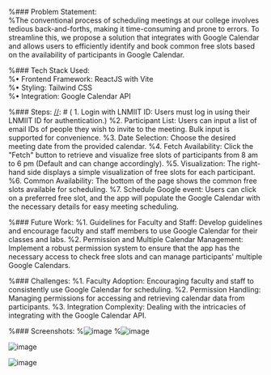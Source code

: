 [//]: # (# LNMIIT Meeting Scheduler)

%### Problem Statement:<br/>
%The conventional process of scheduling meetings at our college involves tedious back-and-forths, making it time-consuming and prone to errors. To streamline this, we propose a solution that integrates with Google Calendar and allows users to efficiently identify and book common free slots based on the availability of participants in Google Calendar. 

%### Tech Stack Used:<br/>
%•	Frontend Framework: ReactJS with Vite <br/>
%•	Styling: Tailwind CSS<br/>
%•	Integration: Google Calendar API<br/>

%### Steps:
[//]: # ( 1.	Login with LNMIIT ID: Users must log in using their LNMIIT ID for authentication.)
%2.	Participant List: Users can input a list of email IDs of people they wish to invite to the meeting. Bulk input is supported for convenience.
%3.	Date Selection: Choose the desired meeting date from the provided calendar.
%4.	Fetch Availability: Click the "Fetch" button to retrieve and visualize free slots of participants from 8 am to 6 pm (Default and can change accordingly).
%5.	Visualization: The right-hand side displays a simple visualization of free slots for each participant.
%6.	Common Availability: The bottom of the page shows the common free slots available for scheduling.
%7.	Schedule Google event: Users can click on a preferred free slot, and the app will populate the Google Calendar with the necessary details for easy meeting scheduling.

%### Future Work:
%1.	Guidelines for Faculty and Staff: Develop guidelines and encourage faculty and staff members to use Google Calendar for their classes and labs.
%2.	Permission and Multiple Calendar Management: Implement a robust permission system to ensure that the app has the necessary access to check free slots and can manage participants' multiple Google Calendars.

%### Challenges:
%1.	Faculty Adoption: Encouraging faculty and staff to consistently use Google Calendar for scheduling.
%2.	Permission Handling: Managing permissions for accessing and retrieving calendar data from participants.
%3.	Integration Complexity: Dealing with the intricacies of integrating with the Google Calendar API.

%### Screenshots:
%![image](https://github.com/aujjwal300/LNMIIT-Meeting-Scheduler-Report/assets/77393707/8c15e8e1-e0a9-44b9-8e8b-0d8f62c81966)
%![image](https://github.com/aujjwal300/LNMIIT-Meeting-Scheduler-Report/assets/77393707/3913a91a-a5fb-4e8e-973e-61560ced9ad8)


![image](https://github.com/aujjwal300/LNMIIT-Meeting-Scheduler-Report/assets/77393707/80644789-6c1e-47d2-91ab-ae5f4c79296a)

![image](https://github.com/aujjwal300/LNMIIT-Meeting-Scheduler-Report/assets/77393707/0ff34054-f01a-45cb-95a6-94cb339de527)


